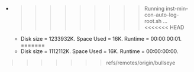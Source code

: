 * >>>>>>>>> Running inst-min-con-auto-log-root.sh ...
<<<<<<< HEAD
  * Disk size = 1233932K. Space Used = 16K. Runtime = 00:00:00:01.
=======
  * Disk size = 1112112K. Space Used = 16K. Runtime = 00:00:00:00.
>>>>>>> refs/remotes/origin/bullseye
